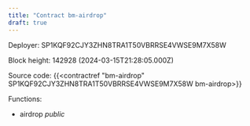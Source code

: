 ```yaml
---
title: "Contract bm-airdrop"
draft: true
---
```

Deployer: SP1KQF92CJY3ZHN8TRA1T50VBRRSE4VWSE9M7X58W


 



Block height: 142928 (2024-03-15T21:28:05.000Z)

Source code: {{<contractref "bm-airdrop" SP1KQF92CJY3ZHN8TRA1T50VBRRSE4VWSE9M7X58W bm-airdrop>}}

Functions:

* airdrop _public_
